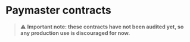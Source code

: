 # Paymaster contracts

> :warning: **Important note: these contracts have not been audited yet, so any production use is discouraged for now.**
